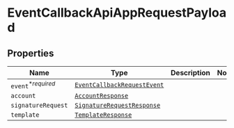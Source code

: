 

# EventCallbackApiAppRequestPayload



## Properties

Name | Type | Description | Notes
------------ | ------------- | ------------- | -------------
| `event`<sup>*_required_</sup> | [```EventCallbackRequestEvent```](EventCallbackRequestEvent.md) |    |  |
| `account` | [```AccountResponse```](AccountResponse.md) |    |  |
| `signatureRequest` | [```SignatureRequestResponse```](SignatureRequestResponse.md) |    |  |
| `template` | [```TemplateResponse```](TemplateResponse.md) |    |  |



